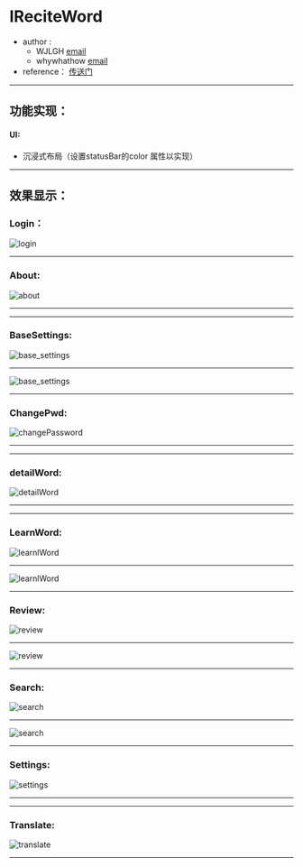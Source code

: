 
# IReciteWord

- author :
    - WJLGH  [email](1179315470@qq.com)
    - whywhathow [email](1246389103@qq.com)
- reference：
  [传送门](https://github.com/isuperqiang/Android-Word)

---



## 功能实现：

#### UI:  	

- 沉浸式布局（设置statusBar的color 属性以实现） 

  

---



## 效果显示：

### Login：

![login](./result_pic/login.png)



---

### About:

![about](./result_pic/about.png)

---

---

###  BaseSettings:

![base_settings](./result_pic/base_settings.png)

---

![base_settings](./result_pic/base_setting-save.png)

---

### ChangePwd:

![changePassword](./result_pic/changePwd.png)

---

---

### detailWord:

![detailWord](./result_pic/detailWord.png)

---

---

### LearnWord:

![learnlWord](./result_pic/learnWord.png)

---

![learnlWord](./result_pic/learnWord_after.png)

---

### Review:

![review](./result_pic/review_all.png)

---
![review](./result_pic/reviewWord.png)

---

### Search:

![search](./result_pic/search_1.png)

---

![search](./result_pic/search_input.png)

---


### Settings:

![settings](./result_pic/settings.png)

---

---

### Translate:

![translate](./result_pic/translate.png)

---
